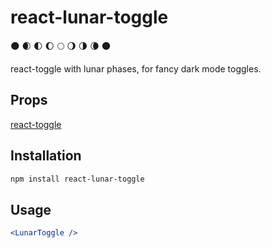 # react-lunar-toggle

🌑 🌒 🌓 🌔 🌕 🌖 🌗 🌘 🌑

react-toggle with lunar phases, for fancy dark mode toggles.

## Props

[react-toggle](https://github.com/aaronshaf/react-toggle)

## Installation

```bash
npm install react-lunar-toggle
```

## Usage

```jsx
<LunarToggle />
```
